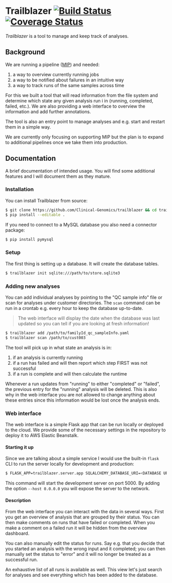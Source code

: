 # Trailblazer [![Build Status][travis-image]][travis-url] [![Coverage Status][coveralls-image]][coveralls-url]

_Trailblazer_ is a tool to manage and keep track of analyses.

## Background

We are running a pipeline ([MIP][mip]) and needed:

1. a way to overview currently running jobs
2. a way to be notified about failures in an intuitive way
3. a way to track runs of the same samples across time

For this we built a tool that will read information from the file system and determine which state any given analysis run i in (running, completed, failed, etc.). We are also providing a web interface to overview the information and add further annotations.

The tool is also an entry point to manage analyses and e.g. start and restart them in a simple way.

We are currently only focusing on supporting MIP but the plan is to expand to additional pipelines once we take them into production.

## Documentation

A brief documentation of intended usage. You will find some additional features and I will document them as they mature.

### Installation

You can install Trailblazer from source:

```bash
$ git clone https://github.com/Clinical-Genomics/trailblazer && cd trailblazer
$ pip install --editable .
```

If you need to connect to a MySQL database you also need a connector package:

```bash
$ pip install pymysql
```

### Setup

The first thing is setting up a database. It will create the database tables.

```bash
$ trailblazer init sqlite:///path/to/store.sqlite3
```

### Adding new analyses

You can add individual analyses by pointing to the "QC sample info" file or scan for analyses under customer directories. The `scan` command can be run in a crontab e.g. every hour to keep the database up-to-date.

> The web interface will display the date when the database was last updated so you can tell if you are looking at fresh information!

```bash
$ trailblazer add /path/to/familyId_qc_sampleInfo.yaml
$ trailblazer scan /path/to/cust003
```

The tool will pick up in what state an analysis is in:

1. if an analysis is currently running
2. if a run has failed and will then report which step FIRST was not successful
3. if a run is complete and will then calculate the runtime

Whenever a run updates from "running" to either "completed" or "failed", the previous entry for the "running" analysis will be deleted. This is also why in the web interface you are not allowed to change anything about these entries since this information would be lost once the analysis ends.

### Web interface

The web interface is a simple Flask app that can be run locally or deployed to the cloud. We provide some of the necessary settings in the repository to deploy it to AWS Elastic Beanstalk.

#### Starting it up

Since we are talking about a simple service I would use the built-in `flask` CLI to run the server locally for development and production:

```bash
$ FLASK_APP=trailblazer.server.app SQLALCHEMY_DATABASE_URI=<DATABASE URI> FLASK_DEBUG=1 flask run
```

This command will start the development server on port 5000. By adding the option `--host 0.0.0.0` you will expose the server to the network.

#### Description

From the web interface you can interact with the data in several ways. First you get an overview of analysis that are grouped by their status. You can then make comments on runs that have failed or completed. When you make a comment on a failed run it will be hidden from the overview dashboard.

You can also manually edit the status for runs. Say e.g. that you decide that you started an analysis with the wrong input and it completed; you can then manually set the status to "error" and it will no longer be treated as a successful run.

An exhaustive list of all runs is available as well. This view let's just search for analyses and see everything which has been added to the database.


[travis-url]: https://travis-ci.org/Clinical-Genomics/trailblazer
[travis-image]: https://img.shields.io/travis/Clinical-Genomics/trailblazer.svg?style=flat-square

[coveralls-url]: https://coveralls.io/r/Clinical-Genomics/trailblazer
[coveralls-image]: https://img.shields.io/coveralls/Clinical-Genomics/trailblazer.svg?style=flat-square

[mip]: https://github.com/henrikstranneheim/MIP
